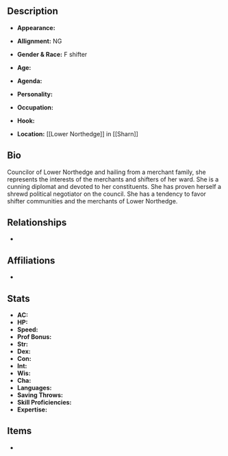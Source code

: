 ## Description
- **Appearance:** 

- **Allignment:** NG

- **Gender & Race:** F shifter

- **Age:** 

- **Agenda:** 

- **Personality:** 

- **Occupation:** 

- **Hook:** 

- **Location:** [[Lower Northedge]] in [[Sharn]]

## Bio
Councilor of Lower Northedge and hailing from a merchant family, she represents the interests of the merchants and shifters of her ward. She is a cunning diplomat and devoted to her constituents. She has proven herself a shrewd political negotiator on the council. She has a tendency to favor shifter communities and the merchants of Lower Northedge.

## Relationships
- 

## Affiliations
- 

## Stats
- **AC:** 
- **HP:** 
- **Speed:** 
- **Prof Bonus:** 
- **Str:** 
- **Dex:** 
- **Con:** 
- **Int:** 
- **Wis:** 
- **Cha:** 
- **Languages:** 
- **Saving Throws:** 
- **Skill Proficiencies:** 
- **Expertise:** 


## Items
- 
